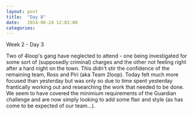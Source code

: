 ```yaml
---
layout: post
title:  "Day 8"
date:   2014-06-24 12:02:00
categories:
---
```


Week 2 - Day 3


Two of 4loop's gang have neglected to attend - one being investigated for some sort of (supposedly criminal) charges and the other not feeling right after a hard night on the town. This didn't stir the confidence of the remaining team, Ross and Piri (aka Team 2loop). Today felt much more focused than yesterday but was only so due to time spent yesterday frantically working out and researching the work that needed to be done. We seem to have covered the minimium requirements of the Guardian challenge and are now simply looking to add some flair and style (as has come to be expected of our team...). 
